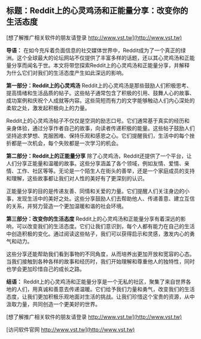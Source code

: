 ## **标题：Reddit上的心灵鸡汤和正能量分享：改变你的生活态度**

[想了解推广相关软件的朋友请登录 http://www.vst.tw](http://www.vst.tw)

**导语：**
在如今充斥着负面信息的社交媒体世界中，Reddit成为了一个真正的绿洲。这个全球最大的论坛网站不仅提供了丰富多样的话题，还以其心灵鸡汤和正能量分享而闻名于世。本文将带您探索Reddit上的心灵鸡汤和正能量分享，并解释为什么它们对我们的生活态度产生如此深远的影响。

**第一部分：Reddit上的心灵鸡汤**
Reddit上的心灵鸡汤是那些鼓励人们积极思考、提高情绪和生活品质的帖子。这些帖子通常包含了积极的引用、鼓舞人心的故事、成功案例和庆祝个人成就等内容。这些简短而有力的文字能够触动人们内心深处的柔软之处，激发起积极向上的力量。

Reddit上的心灵鸡汤帖子不仅仅是空洞的励志口号。它们通常基于真实的经历和亲身体验，通过分享作者自己的故事，向读者传递积极的能量。这些帖子鼓励人们坚持追求梦想、克服困难、保持乐观和感恩之心。它们提醒我们，生活中的每个挫折都是一次机会，每个失败都是一次学习的机会。

**第二部分：Reddit上的正能量分享**
除了心灵鸡汤，Reddit还提供了一个平台，让人们分享正能量和温暖的故事。这些分享涵盖了各个领域，例如友情、爱情、亲情、工作、社区等等。无论是一个陌生人在街头的善举，还是一个家庭成员的支持和理解，这些故事都让我们对人性的美好有了更深刻的认识。

正能量分享的目的是传递友善、同情和关爱的力量。它们提醒人们关注身边的小事，发现生活中的美好之处。这些分享鼓励人们去帮助他人、传递善意、建立互信的关系，并努力营造一个更加温暖和谐的社会环境。

**第三部分：改变你的生活态度**
Reddit上的心灵鸡汤和正能量分享有着深远的影响，可以改变我们的生活态度。它们让我们意识到，每个人都有能力在自己的生活中创造积极的变化。通过阅读这些帖子，我们可以获得启示和灵感，激发内心的勇气和动力。

这些分享还能帮助我们看到事物的不同角度，从而培养出更加开放和宽容的心态。当我们接触到各种各样的故事和经历时，我们开始理解和尊重他人的独特性，同时也学会更加珍惜自己的成长之路。

**结语：**
Reddit上的心灵鸡汤和正能量分享是一个无私的社区，聚集了来自世界各地的人们，用真诚和善意去传递温暖。它们给予我们力量和勇气，改变我们的生活态度，让我们更加积极乐观地面对生活的挑战。让我们珍惜这个宝贵的资源，从中汲取力量，共同创造一个更美好的世界。

[想了解推广相关软件的朋友请登录 http://www.vst.tw](http://www.vst.tw)


[访问软件官网 http://www.vst.tw](http://www.vst.tw)
